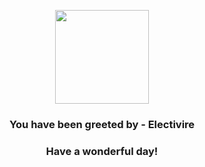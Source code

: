 <p align="center">
    <img src="https://raw.githubusercontent.com/PokeAPI/sprites/master/sprites/pokemon/466.png" width="150" height="150">
</p>
<h3 align="center">You have been greeted by - <b>Electivire</b></h3>
<h3 align="center">Have a wonderful day!</h3>
